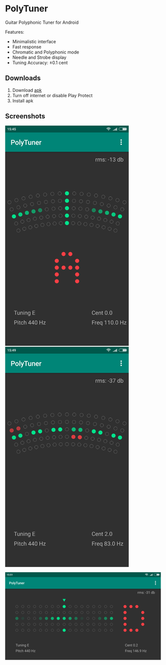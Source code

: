 # PolyTuner
Guitar Polyphonic Tuner for Android

Features:
* Minimalistic interface
* Fast response
* Chromatic and Polyphonic mode
* Needle and Strobe display
* Tuning Accuracy: ±0.1 cent

## Downloads
1. Download [apk](https://github.com/eclipse7/PolyTuner/releases/download/v2.1/polytuner-v2.1.apk)
2. Turn off internet or disable Play Protect
3. Install apk

## Screenshots
<p float="left">
  <img src="images/1.png" width="400" />
  <img src="images/2.png" width="400" /> 
</p>
<img src="images/3.png" width="700" />

